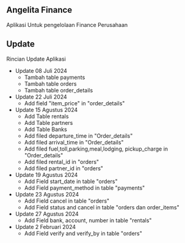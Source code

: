 ## Angelita Finance

Aplikasi Untuk pengelolaan Finance Perusahaan

## Update

Rincian Update Aplikasi

-   Update 08 Juli 2024
    -   Tambah table payments
    -   Tambah table orders
    -   Tambah table order_details
-   Update 22 Juli 2024
    -   Add field "item_price" in "order_details"
-   Update 15 Agustus 2024
    -   Add Table rentals
    -   Add Table partners
    -   Add Table Banks
    -   Add filed departure_time in "Order_details"
    -   Add filed arrival_time in "Order_details"
    -   Add filed fuel,toll,parking,meal,lodging, pickup_charge in "Order_details"
    -   Add filed rental_id in "orders"
    -   Add filed partner_id in "orders"
-   Update 19 Agustus 2024
    -   Add Field start_date in table "orders"
    -   Add Field payment_method in table "payments"
-   Update 23 Agustus 2024
    -   Add Field cancel in table "orders"
    -   Add Field status and cancel in table "orders dan order_items"
-   Update 27 Agustus 2024
    -   Add Field bank, account, number in table "rentals"
-   Update 2 Februari 2024
    -   Add Field verify and verify_by in table "orders" 
